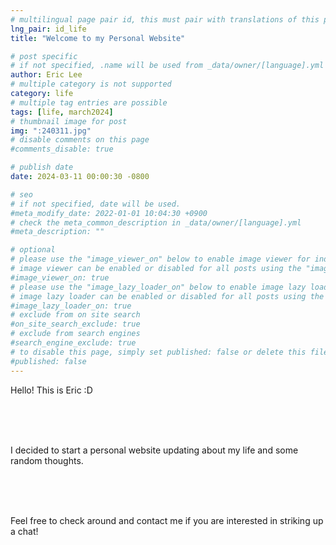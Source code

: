 ```yaml
---
# multilingual page pair id, this must pair with translations of this page. (This name must be unique)
lng_pair: id_life
title: "Welcome to my Personal Website"

# post specific
# if not specified, .name will be used from _data/owner/[language].yml
author: Eric Lee
# multiple category is not supported
category: life
# multiple tag entries are possible
tags: [life, march2024]
# thumbnail image for post
img: ":240311.jpg"
# disable comments on this page
#comments_disable: true

# publish date
date: 2024-03-11 00:00:30 -0800

# seo
# if not specified, date will be used.
#meta_modify_date: 2022-01-01 10:04:30 +0900
# check the meta_common_description in _data/owner/[language].yml
#meta_description: ""

# optional
# please use the "image_viewer_on" below to enable image viewer for individual pages or posts (_posts/ or [language]/_posts folders).
# image viewer can be enabled or disabled for all posts using the "image_viewer_posts: true" setting in _data/conf/main.yml.
#image_viewer_on: true
# please use the "image_lazy_loader_on" below to enable image lazy loader for individual pages or posts (_posts/ or [language]/_posts folders).
# image lazy loader can be enabled or disabled for all posts using the "image_lazy_loader_posts: true" setting in _data/conf/main.yml.
#image_lazy_loader_on: true
# exclude from on site search
#on_site_search_exclude: true
# exclude from search engines
#search_engine_exclude: true
# to disable this page, simply set published: false or delete this file
#published: false
---
```

<!-- outline-start -->

Hello! This is Eric :D

<br>
<br>
<br>

I decided to start a personal website updating about my life and some random thoughts.

<br>
<br>
<br>

Feel free to check around and contact me if you are interested in striking up a chat!


<!-- outline-end -->
